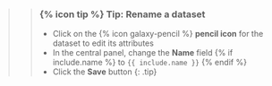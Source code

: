 <!--
type: tip box
location: inside a box
arguments:
    required:
        none
    optional:
        name: new name of the dataset
-->
>
>    > ### {% icon tip %} Tip: Rename a dataset
>    > - Click on the {% icon galaxy-pencil %} **pencil icon** for the dataset to edit its attributes
>    > - In the central panel, change the **Name** field {% if include.name %} to `{{ include.name }}` {% endif %}
>    > - Click the **Save** button
>    {: .tip}
>